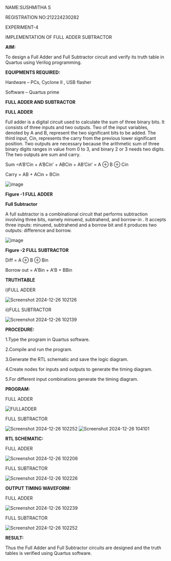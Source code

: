 

NAME:SUSHMITHA S

REGISTRATION NO:212224230282

EXPERIMENT-4 

IMPLEMENTATION OF FULL ADDER SUBTRACTOR



**AIM:**

To design a Full Adder and Full Subtractor circuit and verify its truth table in Quartus using Verilog programming.

**EQUIPMENTS REQUIRED:**

Hardware – PCs, Cyclone II , USB flasher

Software – Quartus prime

**FULL ADDER AND SUBTRACTOR**

**FULL ADDER**

Full adder is a digital circuit used to calculate the sum of three binary bits. It consists of three inputs and two outputs. Two of the input variables, denoted by A and B, represent the two significant bits to be added. The third input, Cin, represents the carry from the previous lower significant position. Two outputs are necessary because the arithmetic sum of three binary digits ranges in value from 0 to 3, and binary 2 or 3 needs two digits. The two outputs are sum and carry.

Sum =A’B’Cin + A’BCin’ + ABCin + AB’Cin’ = A ⊕ B ⊕ Cin 

Carry = AB + ACin + BCin

![image](https://github.com/naavaneetha/FULL_ADDER_SUBTRACTOR/assets/154305477/0f30ba51-5ffb-4198-845f-18e054f675e7)

**Figure -1 FULL ADDER**

**Full Subtractor**

A full subtractor is a combinational circuit that performs subtraction involving three bits, namely minuend, subtrahend, and borrow-in . It accepts three inputs: minuend, subtrahend and a borrow bit and it produces two outputs: difference and borrow.

![image](https://github.com/naavaneetha/FULL_ADDER_SUBTRACTOR/assets/154305477/02b24f51-ab51-4304-9ad6-7b81ffc1ead5)

**Figure -2 FULL SUBTRACTOR**

Diff = A ⊕ B ⊕ Bin 

Borrow out = A'Bin + A'B + BBin

**TRUTHTABLE**

i)FULL ADDER

![Screenshot 2024-12-26 102126](https://github.com/user-attachments/assets/f9b9b033-6df1-40af-b2ec-16f29afbb1f2)

ii)FULL SUBTRACTOR



![Screenshot 2024-12-26 102139](https://github.com/user-attachments/assets/42fa6274-9049-4894-ad5b-1355cb80aac9)


**PROCEDURE:**

1.Type the program in Quartus software.

2.Compile and run the program.

3.Generate the RTL schematic and save the logic diagram.

4.Create nodes for inputs and outputs to generate the timing diagram.

5.For different input combinations generate the timing diagram.

**PROGRAM:**

FULL ADDER


![FULLADDER](https://github.com/user-attachments/assets/f485a6a0-f77a-4d20-9fca-a3a63c7d5587)


FULL SUBTRACTOR


![Screenshot 2024-12-26 102252](https://github.com/user-attachments/assets/08adc2bc-3ce9-4ede-af34-71abd9fc6077)
![Screenshot 2024-12-26 104101](https://github.com/user-attachments/assets/84bb9072-4c2b-448c-b7e7-aee1939e59ee)


**RTL SCHEMATIC:**

FULL ADDER

![Screenshot 2024-12-26 102206](https://github.com/user-attachments/assets/766f00e0-5998-48d4-9c31-60eebe274153)

FULL SUBTRACTOR


![Screenshot 2024-12-26 102226](https://github.com/user-attachments/assets/314be5d7-506a-40d9-80d6-51670d19c404)


**OUTPUT TIMING WAVEFORM:**

FULL ADDER

![Screenshot 2024-12-26 102239](https://github.com/user-attachments/assets/eef19db5-8196-4584-a32f-bfd08a6cce41)

FULL SUBTRACTOR


![Screenshot 2024-12-26 102252](https://github.com/user-attachments/assets/b5f77cc1-c154-4ffa-8778-aced78ab208f)


**RESULT:**

Thus the Full Adder and Full Subtractor circuits are designed and the truth tables is verified using Quartus software.



